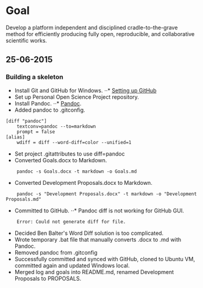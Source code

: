 # Goal

Develop a platform independent and disciplined cradle-to-the-grave
method for efficiently producing fully open, reproducible, and
collaborative scientific works.

## 25-06-2015
### Building a skeleton
* Install Git and GitHub for Windows.
⋅⋅* [Setting up GitHub](https://help.github.com/articles/set-up-git/)
* Set up Personal Open Science Project repository.
* Install Pandoc.
⋅⋅* [Pandoc](http://pandoc.org/).
* Added pandoc to .gitconfig.
```git
[diff "pandoc"]
	textconv=pandoc --to=markdown
	prompt = false
[alias]
	wdiff = diff --word-diff=color --unified=1
```
* Set project .gitattributes to use diff=pandoc
* Converted Goals.docx to Markdown.
```pandoc
	pandoc -s Goals.docx -t markdown -o Goals.md
```
* Converted Development Proposals.docx to Markdown.
```pandoc
	pandoc -s "Development Proposals.docx" -t markdown -o "Development Proposals.md"
```
* Committed to GitHub.
⋅⋅* Pandoc diff is not working for GitHub GUI.
```git
	Error: Could not generate diff for file.
```
* Decided Ben Balter's Word Diff solution is too complicated.
* Wrote temporary .bat file that manually converts .docx to .md with Pandoc.
* Removed pandoc from .gitconfig
* Successfully committed and synced with GitHub, cloned to Ubuntu VM, committed again and updated Windows local.
* Merged log and goals into README.md, renamed Development Proposals to PROPOSALS.
